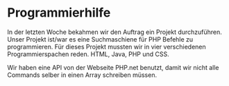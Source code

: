 # Programmierhilfe

In der letzten Woche bekahmen wir den Auftrag ein Projekt durchzuführen.
Unser Projekt ist/war es eine Suchmaschiene für PHP Befehle zu programmieren.
Für dieses Projekt mussten wir in vier verschiedenen Programmierspachen reden.
HTML, Java, PHP und CSS.

Wir haben eine API von der Webseite PHP.net benutzt, damit wir nicht alle Commands selber in einen Array schreiben müssen.

